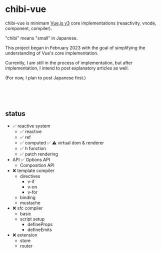 # chibi-vue
chibi-vue is minimam [Vue.js v3](https://github.com/vuejs/core) core implementations (reaactivity, vnode, component, compiler).

"chibi" means "small" in Japanese. 

This project began in February 2023 with the goal of simplifying the understanding of Vue's core implementation.

Currently, I am still in the process of implementation, but after implementation, I intend to post explanatory articles as well.

(For now, I plan to post Japanese first.)

<br/>
<br/>
<br/>

## status

- ✅ reactive system  
  - ✅ reactive
  - ✅ ref
  - ✅ computed
✅ ⚠️ virtual dom & renderer  
  - ✅ h function
  - ✅ patch rendering
- API
  ✅ Options API
  - Composition API
- ❌ template compiler  
  - directives
    - v-if
    - v-on
    - v-for
  - binding
  - mustache
- ❌ sfc compiler
  - basic
  - script setup
    - defineProps
    - defineEmits
- ❌ extension
  - store
  - router
